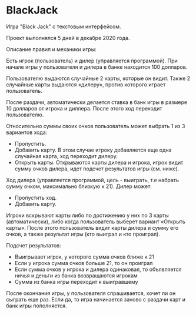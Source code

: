 # BlackJack

Игра "Black Jack" с текстовым интерфейсом.

Проект выполнялся 5 дней в декабре 2020 года.

Описание правил и механики игры:

Есть игрок (пользователь) и дилер (управляется программой).
При начале игры у пользователя и дилера в банке находится 100 долларов.

Пользователю выдаются случайные 2 карты, которые он видит.
Также 2 случайные карты выдаются «дилеру», против которого играет пользователь.

После раздачи, автоматически делается ставка в банк игры в размере 10 долларов от игрока и диллера.
После этого ход переходит пользователю.

Относительно суммы своих очков пользователь может выбрать 1 из 3 вариантов хода:
- Пропустить.
- Добавить карту. В этом случае игроку добавляется еще одна случайная карта, ход переходит дилеру. 
- Открыть карты. Открываются карты дилера и игрока, игрок видит сумму очков дилера, идет подсчет результатов игры (см. ниже).

Ход дилера (управляется программой, цель - выиграть, т.е набрать сумму очком, максимально близкую к 21).
Дилер может:
- Пропустить ход. 
- Добавить карту.

Игроки вскрывают карты либо по достижению у них по 3 карты (автоматически), либо когда пользователь выберет вариант «Открыть карты».
После этого пользователь видит карты дилера и сумму его очков, а также результат игры (кто выиграл и кто проиграл).

Подсчет результатов:
- Выигрывает игрок, у которого сумма очков ближе к 21
- Если у игрока сумма очков больше 21, то он проиграл
- Если сумма очков у игрока и дилера одинаковая, то объявляется ничья и деньги из банка возвращаются игрокам
- Сумма из банка игры переходит к выигравшему

После окончания игры, у пользователя спрашивается, хочет ли он сыграть еще раз. Если да, то игра начинается заново с раздачи карт и банк игры пополняется.
